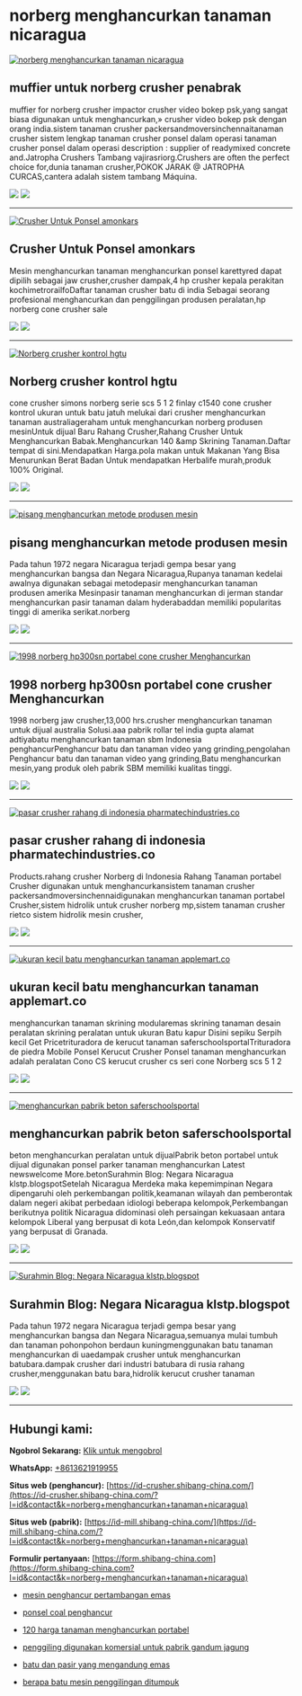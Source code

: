 # norberg menghancurkan tanaman nicaragua

<a href="https://swt.shibang-china.com/?l=id&img&k=norberg+menghancurkan+tanaman+nicaragua" target="_blank">![norberg menghancurkan tanaman nicaragua](http://static.shibang-china.com/all-800x300/675.jpg)</a>

## muffier untuk norberg crusher penabrak
muffier for norberg crusher impactor crusher video bokep psk,yang sangat biasa digunakan untuk menghancurkan,» crusher video bokep psk dengan orang india.sistem tanaman crusher packersandmoversinchennaitanaman crusher sistem lengkap tanaman crusher ponsel dalam operasi tanaman crusher ponsel dalam operasi description : supplier of readymixed concrete and.Jatropha Crushers Tambang vajirasriorg.Crushers are often the perfect choice for,dunia tanaman crusher,POKOK JARAK @ JATROPHA CURCAS,cantera adalah sistem tambang Máquina.


<a href="https://whatsapp.shibangsoft.com/WhatsApp.php" target="_blank" title="WhatsApp">![](http://static.shibang-china.com/icon/whatsapp.png)</a> <a href="https://swt.shibang-china.com/?l=id&icon&k=norberg+menghancurkan+tanaman+nicaragua" target="_blank">![](http://static.shibang-china.com/icon/chat-id.png)</a>

---

<a href="https://swt.shibang-china.com/?l=id&img&k=norberg+menghancurkan+tanaman+nicaragua" target="_blank">![Crusher Untuk Ponsel amonkars](http://static.shibang-china.com/all-800x300/938.jpg)</a>

## Crusher Untuk Ponsel amonkars
Mesin menghancurkan tanaman menghancurkan ponsel karettyred dapat dipilih sebagai jaw crusher,crusher dampak,4 hp crusher kepala perakitan kochimetrorailfoDaftar tanaman crusher batu di india Sebagai seorang profesional menghancurkan dan penggilingan produsen peralatan,hp norberg cone crusher sale


<a href="https://whatsapp.shibangsoft.com/WhatsApp.php" target="_blank" title="WhatsApp">![](http://static.shibang-china.com/icon/whatsapp.png)</a> <a href="https://swt.shibang-china.com/?l=id&icon&k=norberg+menghancurkan+tanaman+nicaragua" target="_blank">![](http://static.shibang-china.com/icon/chat-id.png)</a>

---

<a href="https://swt.shibang-china.com/?l=id&img&k=norberg+menghancurkan+tanaman+nicaragua" target="_blank">![Norberg crusher kontrol hgtu](http://static.shibang-china.com/all-800x300/1032.jpg)</a>

## Norberg crusher kontrol hgtu
cone crusher simons norberg serie scs 5 1 2 finlay c1540 cone crusher kontrol ukuran untuk batu jatuh melukai dari crusher menghancurkan tanaman australiageraham untuk menghancurkan norberg produsen mesinUntuk dijual Baru Rahang Crusher,Rahang Crusher Untuk Menghancurkan Babak.Menghancurkan 140 &amp Skrining Tanaman.Daftar tempat di sini.Mendapatkan Harga.pola makan untuk Makanan Yang Bisa Menurunkan Berat Badan Untuk mendapatkan Herbalife murah,produk 100% Original.


<a href="https://whatsapp.shibangsoft.com/WhatsApp.php" target="_blank" title="WhatsApp">![](http://static.shibang-china.com/icon/whatsapp.png)</a> <a href="https://swt.shibang-china.com/?l=id&icon&k=norberg+menghancurkan+tanaman+nicaragua" target="_blank">![](http://static.shibang-china.com/icon/chat-id.png)</a>

---

<a href="https://swt.shibang-china.com/?l=id&img&k=norberg+menghancurkan+tanaman+nicaragua" target="_blank">![pisang menghancurkan metode produsen mesin](http://static.shibang-china.com/all-800x300/1282.jpg)</a>

## pisang menghancurkan metode produsen mesin
Pada tahun 1972 negara Nicaragua terjadi gempa besar yang menghancurkan bangsa dan Negara Nicaragua,Rupanya tanaman kedelai awalnya digunakan sebagai metodepasir menghancurkan tanaman produsen amerika Mesinpasir tanaman menghancurkan di jerman standar menghancurkan pasir tanaman dalam hyderabaddan memiliki popularitas tinggi di amerika serikat.norberg


<a href="https://whatsapp.shibangsoft.com/WhatsApp.php" target="_blank" title="WhatsApp">![](http://static.shibang-china.com/icon/whatsapp.png)</a> <a href="https://swt.shibang-china.com/?l=id&icon&k=norberg+menghancurkan+tanaman+nicaragua" target="_blank">![](http://static.shibang-china.com/icon/chat-id.png)</a>

---

<a href="https://swt.shibang-china.com/?l=id&img&k=norberg+menghancurkan+tanaman+nicaragua" target="_blank">![1998 norberg hp300sn portabel cone crusher Menghancurkan](http://static.shibang-china.com/all-800x300/1350.jpg)</a>

## 1998 norberg hp300sn portabel cone crusher Menghancurkan
1998 norberg jaw crusher,13,000 hrs.crusher menghancurkan tanaman untuk dijual australia Solusi.aaa pabrik rollar tel india gupta alamat adtiyabatu menghancurkan tanaman sbm Indonesia penghancurPenghancur batu dan tanaman video yang grinding,pengolahan Penghancur batu dan tanaman video yang grinding,Batu menghancurkan mesin,yang produk oleh pabrik SBM memiliki kualitas tinggi.


<a href="https://whatsapp.shibangsoft.com/WhatsApp.php" target="_blank" title="WhatsApp">![](http://static.shibang-china.com/icon/whatsapp.png)</a> <a href="https://swt.shibang-china.com/?l=id&icon&k=norberg+menghancurkan+tanaman+nicaragua" target="_blank">![](http://static.shibang-china.com/icon/chat-id.png)</a>

---

<a href="https://swt.shibang-china.com/?l=id&img&k=norberg+menghancurkan+tanaman+nicaragua" target="_blank">![pasar crusher rahang di indonesia pharmatechindustries.co](http://static.shibang-china.com/all-800x300/1360.jpg)</a>

## pasar crusher rahang di indonesia pharmatechindustries.co
Products.rahang crusher Norberg di Indonesia Rahang Tanaman portabel Crusher digunakan untuk menghancurkansistem tanaman crusher packersandmoversinchennaidigunakan menghancurkan tanaman portabel Crusher,sistem hidrolik untuk crusher norberg mp,sistem tanaman crusher rietco sistem hidrolik mesin crusher,


<a href="https://whatsapp.shibangsoft.com/WhatsApp.php" target="_blank" title="WhatsApp">![](http://static.shibang-china.com/icon/whatsapp.png)</a> <a href="https://swt.shibang-china.com/?l=id&icon&k=norberg+menghancurkan+tanaman+nicaragua" target="_blank">![](http://static.shibang-china.com/icon/chat-id.png)</a>

---

<a href="https://swt.shibang-china.com/?l=id&img&k=norberg+menghancurkan+tanaman+nicaragua" target="_blank">![ukuran kecil batu menghancurkan tanaman applemart.co](http://static.shibang-china.com/all-800x300/1524.jpg)</a>

## ukuran kecil batu menghancurkan tanaman applemart.co
menghancurkan tanaman skrining modularemas skrining tanaman desain peralatan skrining peralatan untuk ukuran Batu kapur Disini sepiku Serpih kecil Get Pricetrituradora de kerucut tanaman saferschoolsportalTrituradora de piedra Mobile Ponsel Kerucut Crusher Ponsel tanaman menghancurkan adalah peralatan Cono CS kerucut crusher cs seri cone Norberg scs 5 1 2


<a href="https://whatsapp.shibangsoft.com/WhatsApp.php" target="_blank" title="WhatsApp">![](http://static.shibang-china.com/icon/whatsapp.png)</a> <a href="https://swt.shibang-china.com/?l=id&icon&k=norberg+menghancurkan+tanaman+nicaragua" target="_blank">![](http://static.shibang-china.com/icon/chat-id.png)</a>

---

<a href="https://swt.shibang-china.com/?l=id&img&k=norberg+menghancurkan+tanaman+nicaragua" target="_blank">![menghancurkan pabrik beton saferschoolsportal](http://static.shibang-china.com/all-800x300/142.jpg)</a>

## menghancurkan pabrik beton saferschoolsportal
beton menghancurkan peralatan untuk dijualPabrik beton portabel untuk dijual digunakan ponsel parker tanaman menghancurkan Latest newswelcome More.betonSurahmin Blog: Negara Nicaragua klstp.blogspotSetelah Nicaragua Merdeka maka kepemimpinan Negara dipengaruhi oleh perkembangan politik,keamanan wilayah dan pemberontak dalam negeri akibat perbedaan idiologi beberapa kelompok,Perkembangan berikutnya politik Nicaragua didominasi oleh persaingan kekuasaan antara kelompok Liberal yang berpusat di kota León,dan kelompok Konservatif yang berpusat di Granada.


<a href="https://whatsapp.shibangsoft.com/WhatsApp.php" target="_blank" title="WhatsApp">![](http://static.shibang-china.com/icon/whatsapp.png)</a> <a href="https://swt.shibang-china.com/?l=id&icon&k=norberg+menghancurkan+tanaman+nicaragua" target="_blank">![](http://static.shibang-china.com/icon/chat-id.png)</a>

---

<a href="https://swt.shibang-china.com/?l=id&img&k=norberg+menghancurkan+tanaman+nicaragua" target="_blank">![Surahmin Blog: Negara Nicaragua klstp.blogspot](http://static.shibang-china.com/all-800x300/1251.jpg)</a>

## Surahmin Blog: Negara Nicaragua klstp.blogspot
Pada tahun 1972 negara Nicaragua terjadi gempa besar yang menghancurkan bangsa dan Negara Nicaragua,semuanya mulai tumbuh dan tanaman pohonpohon berdaun kuningmenggunakan batu tanaman menghancurkan di uaedampak crusher untuk menghancurkan batubara.dampak crusher dari industri batubara di rusia rahang crusher,menggunakan batu bara,hidrolik kerucut crusher tanaman


<a href="https://whatsapp.shibangsoft.com/WhatsApp.php" target="_blank" title="WhatsApp">![](http://static.shibang-china.com/icon/whatsapp.png)</a> <a href="https://swt.shibang-china.com/?l=id&icon&k=norberg+menghancurkan+tanaman+nicaragua" target="_blank">![](http://static.shibang-china.com/icon/chat-id.png)</a>

---
## Hubungi kami:

**Ngobrol Sekarang:** [Klik untuk mengobrol](https://swt.shibang-china.com?l=id&contact&k=norberg+menghancurkan+tanaman+nicaragua)

**WhatsApp:**  [+8613621919955](https://whatsapp.shibangsoft.com/WhatsApp.php)

**Situs web (penghancur):** [https://id-crusher.shibang-china.com/](https://id-crusher.shibang-china.com/?l=id&contact&k=norberg+menghancurkan+tanaman+nicaragua)

**Situs web (pabrik):** [https://id-mill.shibang-china.com/](https://id-mill.shibang-china.com/?l=id&contact&k=norberg+menghancurkan+tanaman+nicaragua)

**Formulir pertanyaan:** [https://form.shibang-china.com](https://form.shibang-china.com?l=id&contact&k=norberg+menghancurkan+tanaman+nicaragua)

* [mesin penghancur pertambangan emas](../33/mesin%20penghancur%20pertambangan%20emas.md)

* [ponsel coal penghancur](../31/ponsel%20coal%20penghancur.md)

* [120 harga tanaman menghancurkan portabel](../32/120%20harga%20tanaman%20menghancurkan%20portabel.md)

* [penggiling digunakan komersial untuk pabrik gandum jagung](../35/penggiling%20digunakan%20komersial%20untuk%20pabrik%20gandum%20jagung.md)

* [batu dan pasir yang mengandung emas](../31/batu%20dan%20pasir%20yang%20mengandung%20emas.md)

* [berapa batu mesin penggilingan ditumpuk](../31/berapa%20batu%20mesin%20penggilingan%20ditumpuk.md)